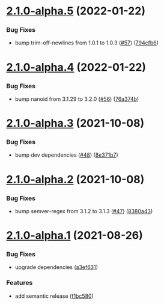 # [2.1.0-alpha.5](https://github.com/mtrezza/parse-server-api-mail-adapter/compare/2.1.0-alpha.4...2.1.0-alpha.5) (2022-01-22)


### Bug Fixes

* bump trim-off-newlines from 1.0.1 to 1.0.3 ([#57](https://github.com/mtrezza/parse-server-api-mail-adapter/issues/57)) ([794cfb6](https://github.com/mtrezza/parse-server-api-mail-adapter/commit/794cfb642678ac83b22c2c666eb9e109cc84e0df))

# [2.1.0-alpha.4](https://github.com/mtrezza/parse-server-api-mail-adapter/compare/2.1.0-alpha.3...2.1.0-alpha.4) (2022-01-22)


### Bug Fixes

* bump nanoid from 3.1.29 to 3.2.0 ([#56](https://github.com/mtrezza/parse-server-api-mail-adapter/issues/56)) ([76a374b](https://github.com/mtrezza/parse-server-api-mail-adapter/commit/76a374b52100e1ce05823300da8a2df21d64ac6c))

# [2.1.0-alpha.3](https://github.com/mtrezza/parse-server-api-mail-adapter/compare/2.1.0-alpha.2...2.1.0-alpha.3) (2021-10-08)


### Bug Fixes

* bump dev dependencies ([#48](https://github.com/mtrezza/parse-server-api-mail-adapter/issues/48)) ([8e371b7](https://github.com/mtrezza/parse-server-api-mail-adapter/commit/8e371b7499605ac57cfe985b92032bddd270153d))

# [2.1.0-alpha.2](https://github.com/mtrezza/parse-server-api-mail-adapter/compare/2.1.0-alpha.1...2.1.0-alpha.2) (2021-10-08)


### Bug Fixes

* bump semver-regex from 3.1.2 to 3.1.3 ([#47](https://github.com/mtrezza/parse-server-api-mail-adapter/issues/47)) ([8380a43](https://github.com/mtrezza/parse-server-api-mail-adapter/commit/8380a436cb3adc1c5519bdaa4e1dfd5f8259d879))

# [2.1.0-alpha.1](https://github.com/mtrezza/parse-server-api-mail-adapter/compare/2.0.0...2.1.0-alpha.1) (2021-08-26)


### Bug Fixes

* upgrade dependencies ([a3ef631](https://github.com/mtrezza/parse-server-api-mail-adapter/commit/a3ef631894861e3bb1b29dc0b67c9c18b43b0410))
### Features

* add semantic release ([f1bc580](https://github.com/mtrezza/parse-server-api-mail-adapter/commit/f1bc580a471d087c7b936e42af5bed9ea45172f3))
